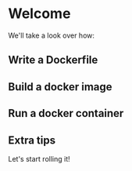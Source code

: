 # Welcome

We'll take a look over how:

## Write a Dockerfile

## Build a docker image

## Run a docker container

## Extra tips

Let's start rolling it!

